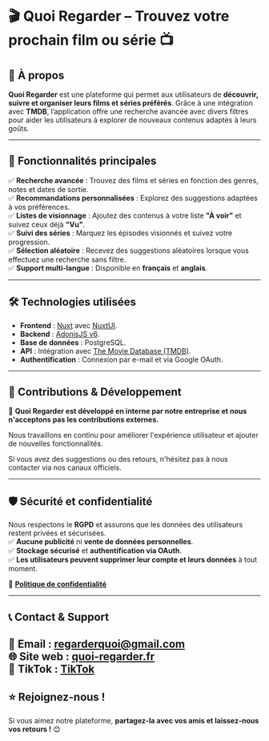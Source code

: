 # 🎬 Quoi Regarder – Trouvez votre prochain film ou série 📺  

## 📌 À propos  
**Quoi Regarder** est une plateforme qui permet aux utilisateurs de **découvrir, suivre et organiser leurs films et séries préférés**. Grâce à une intégration avec **TMDB**, l’application offre une recherche avancée avec divers filtres pour aider les utilisateurs à explorer de nouveaux contenus adaptés à leurs goûts.

---

## 🚀 Fonctionnalités principales  
✅ **Recherche avancée** : Trouvez des films et séries en fonction des genres, notes et dates de sortie.  
✅ **Recommandations personnalisées** : Explorez des suggestions adaptées à vos préférences.  
✅ **Listes de visionnage** : Ajoutez des contenus à votre liste **"À voir"** et suivez ceux déjà **"Vu"**.  
✅ **Suivi des séries** : Marquez les épisodes visionnés et suivez votre progression.  
✅ **Sélection aléatoire** : Recevez des suggestions aléatoires lorsque vous effectuez une recherche sans filtre.  
✅ **Support multi-langue** : Disponible en **français** et **anglais**.  

---

## 🛠️ Technologies utilisées  
- **Frontend** : [Nuxt](https://nuxt.com/) avec [NuxtUI](https://ui.nuxt.com/).  
- **Backend** : [AdonisJS v6](https://adonisjs.com/).  
- **Base de données** : PostgreSQL.  
- **API** : Intégration avec [The Movie Database (TMDB)](https://www.themoviedb.org/).  
- **Authentification** : Connexion par e-mail et via Google OAuth.  

---

## 🚫 Contributions & Développement  
🚨 **Quoi Regarder est développé en interne par notre entreprise et nous n'acceptons pas les contributions externes.**  

Nous travaillons en continu pour améliorer l'expérience utilisateur et ajouter de nouvelles fonctionnalités.  

Si vous avez des suggestions ou des retours, n'hésitez pas à nous contacter via nos canaux officiels.  

---

## 🛡️ Sécurité et confidentialité  
Nous respectons le **RGPD** et assurons que les données des utilisateurs restent privées et sécurisées.  
✅ **Aucune publicité** ni **vente de données personnelles**.  
✅ **Stockage sécurisé** et **authentification via OAuth**.  
✅ **Les utilisateurs peuvent supprimer leur compte et leurs données** à tout moment.  

📜 **[Politique de confidentialité](https://quoi-regarder.fr/regulation/privacy)**  

---

## 📞 Contact & Support  
📧 **Email** : [regarderquoi@gmail.com](mailto:regarderquoi@gmail.com)  
🌐 **Site web** : [quoi-regarder.fr](https://quoi-regarder.fr)   
📱 **TikTok** : [TikTok](https://www.tiktok.com/@quoiregarder)
---

## ⭐ Rejoignez-nous !  
Si vous aimez notre plateforme, **partagez-la avec vos amis et laissez-nous vos retours !** 😊  
